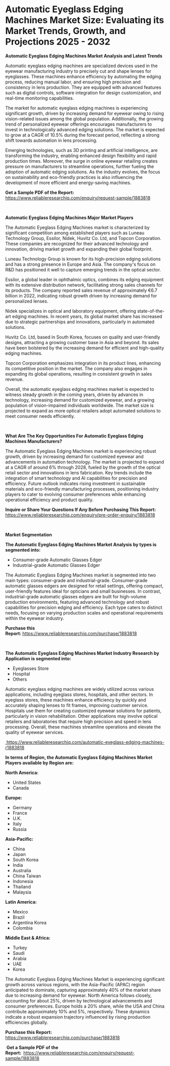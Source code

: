 <p><h1>Automatic Eyeglass Edging Machines Market Size: Evaluating its Market Trends, Growth, and Projections 2025 - 2032</h1></p><p><strong>Automatic Eyeglass Edging Machines Market Analysis and Latest Trends</strong></p>
<p><p>Automatic eyeglass edging machines are specialized devices used in the eyewear manufacturing industry to precisely cut and shape lenses for eyeglasses. These machines enhance efficiency by automating the edging process, reducing manual labor, and ensuring high precision and consistency in lens production. They are equipped with advanced features such as digital controls, software integration for design customization, and real-time monitoring capabilities.</p><p>The market for automatic eyeglass edging machines is experiencing significant growth, driven by increasing demand for eyewear owing to rising vision-related issues among the global population. Additionally, the growing trend of personalized eyewear offerings encourages manufacturers to invest in technologically advanced edging solutions. The market is expected to grow at a CAGR of 10.5% during the forecast period, reflecting a strong shift towards automation in lens processing.</p><p>Emerging technologies, such as 3D printing and artificial intelligence, are transforming the industry, enabling enhanced design flexibility and rapid production times. Moreover, the surge in online eyewear retailing creates pressure on manufacturers to streamline operations, further fueling the adoption of automatic edging solutions. As the industry evolves, the focus on sustainability and eco-friendly practices is also influencing the development of more efficient and energy-saving machines.</p></p>
<p><strong>Get a Sample PDF of the Report:&nbsp;</strong> <a href="https://www.reliableresearchiq.com/enquiry/request-sample/1883818?utm_campaign=3572&utm_medium=2&utm_source=Github&utm_content=ia&utm_term=12042025&utm_id=automatic-eyeglass-edging-machines">https://www.reliableresearchiq.com/enquiry/request-sample/1883818</a></p>
<p>&nbsp;</p>
<p><strong>Automatic Eyeglass Edging Machines Major Market Players</strong></p>
<p><p>The Automatic Eyeglass Edging Machines market is characterized by significant competition among established players such as Luneau Technology Group, Essilor, Nidek, Huvitz Co. Ltd, and Topcon Corporation. These companies are recognized for their advanced technology and innovation, driving market growth and expanding their global footprint.</p><p>Luneau Technology Group is known for its high-precision edging solutions and has a strong presence in Europe and Asia. The company's focus on R&D has positioned it well to capture emerging trends in the optical sector. </p><p>Essilor, a global leader in ophthalmic optics, combines its edging equipment with its extensive distribution network, facilitating strong sales channels for its products. The company reported sales revenue of approximately €6.7 billion in 2022, indicating robust growth driven by increasing demand for personalized lenses. </p><p>Nidek specializes in optical and laboratory equipment, offering state-of-the-art edging machines. In recent years, its global market share has increased due to strategic partnerships and innovations, particularly in automated solutions.</p><p>Huvitz Co. Ltd, based in South Korea, focuses on quality and user-friendly designs, attracting a growing customer base in Asia and beyond. Its sales have been bolstered by the increasing demand for efficient and high-quality edging machines. </p><p>Topcon Corporation emphasizes integration in its product lines, enhancing its competitive position in the market. The company also engages in expanding its global operations, resulting in consistent growth in sales revenue.</p><p>Overall, the automatic eyeglass edging machines market is expected to witness steady growth in the coming years, driven by advances in technology, increasing demand for customized eyewear, and a growing population of vision-impaired individuals worldwide. The market size is projected to expand as more optical retailers adopt automated solutions to meet consumer needs efficiently.</p></p>
<p>&nbsp;</p>
<p><strong>What Are The Key Opportunities For Automatic Eyeglass Edging Machines Manufacturers?</strong></p>
<p><p>The Automatic Eyeglass Edging Machines market is experiencing robust growth, driven by increasing demand for customized eyewear and advancements in automation technology. The market is projected to expand at a CAGR of around 6% through 2028, fueled by the growth of the optical retail sector and innovations in lens fabrication. Key trends include the integration of smart technology and AI capabilities for precision and efficiency. Future outlook indicates rising investment in sustainable materials and eco-friendly manufacturing processes, positioning industry players to cater to evolving consumer preferences while enhancing operational efficiency and product quality.</p></p>
<p><strong>Inquire or Share Your Questions If Any Before Purchasing This Report:</strong> <a href="https://www.reliableresearchiq.com/enquiry/pre-order-enquiry/1883818?utm_campaign=3572&utm_medium=2&utm_source=Github&utm_content=ia&utm_term=12042025&utm_id=automatic-eyeglass-edging-machines">https://www.reliableresearchiq.com/enquiry/pre-order-enquiry/1883818</a></p>
<p>&nbsp;</p>
<p><strong>Market Segmentation</strong></p>
<p><strong>The Automatic Eyeglass Edging Machines Market Analysis by types is segmented into:</strong></p>
<p><ul><li>Consumer-grade Automatic Glasses Edger</li><li>Industrial-grade Automatic Glasses Edger</li></ul></p>
<p><p>The Automatic Eyeglass Edging Machines market is segmented into two main types: consumer-grade and industrial-grade. Consumer-grade automatic glasses edgers are designed for retail settings, offering compact, user-friendly features ideal for opticians and small businesses. In contrast, industrial-grade automatic glasses edgers are built for high-volume production environments, featuring advanced technology and robust capabilities for precision edging and efficiency. Each type caters to distinct needs, focusing on varying production scales and operational requirements within the eyewear industry.</p></p>
<p><strong>Purchase this Report:&nbsp;</strong><a href="https://www.reliableresearchiq.com/purchase/1883818?utm_campaign=3572&utm_medium=2&utm_source=Github&utm_content=ia&utm_term=12042025&utm_id=automatic-eyeglass-edging-machines">https://www.reliableresearchiq.com/purchase/1883818</a></p>
<p>&nbsp;</p>
<p><strong>The Automatic Eyeglass Edging Machines Market Industry Research by Application is segmented into:</strong></p>
<p><ul><li>Eyeglasses Store</li><li>Hospital</li><li>Others</li></ul></p>
<p><p>Automatic eyeglass edging machines are widely utilized across various applications, including eyeglass stores, hospitals, and other sectors. In eyeglass stores, these machines enhance efficiency by quickly and accurately shaping lenses to fit frames, improving customer service. Hospitals use them for creating customized eyewear solutions for patients, particularly in vision rehabilitation. Other applications may involve optical retailers and laboratories that require high precision and speed in lens processing. Overall, these machines streamline operations and elevate the quality of eyewear services.</p></p>
<p><a href="https://www.reliableresearchiq.com/automatic-eyeglass-edging-machines-r1883818?utm_campaign=3572&utm_medium=2&utm_source=Github&utm_content=ia&utm_term=12042025&utm_id=automatic-eyeglass-edging-machines">&nbsp;https://www.reliableresearchiq.com/automatic-eyeglass-edging-machines-r1883818</a></p>
<p><strong>In terms of Region, the Automatic Eyeglass Edging Machines Market Players available by Region are:</strong></p>
<p>
    <p> <strong> North America: </strong>
        <ul>
            <li>United States</li>
            <li>Canada</li>
        </ul>
        </p> 
    <p> <strong> Europe: </strong>
        <ul>
            <li>Germany</li>
            <li>France</li>
            <li>U.K.</li>
            <li>Italy</li>
            <li>Russia</li>
        </ul>
        </p> 
    <p> <strong> Asia-Pacific: </strong>
        <ul>
            <li>China</li>
            <li>Japan</li>
            <li>South Korea</li>
            <li>India</li>
            <li>Australia</li>
            <li>China Taiwan</li>
            <li>Indonesia</li>
            <li>Thailand</li>
            <li>Malaysia</li>
        </ul>
        </p> 
    <p> <strong> Latin America: </strong>
        <ul>
            <li>Mexico</li>
            <li>Brazil</li>
            <li>Argentina Korea</li>
            <li>Colombia</li>
        </ul>
        </p> 
    <p> <strong> Middle East & Africa: </strong>
        <ul>
            <li>Turkey</li>
            <li>Saudi</li>
            <li>Arabia</li>
            <li>UAE</li>
            <li>Korea</li>
        </ul>
    </p>
    </p>
<p><p>The Automatic Eyeglass Edging Machines Market is experiencing significant growth across various regions, with the Asia-Pacific (APAC) region anticipated to dominate, capturing approximately 40% of the market share due to increasing demand for eyewear. North America follows closely, accounting for about 25%, driven by technological advancements and consumer preferences. Europe holds a 20% share, while the USA and China contribute approximately 10% and 5%, respectively. These dynamics indicate a robust expansion trajectory influenced by rising production efficiencies globally.</p></p>
<p><strong>Purchase this Report: </strong><a href="https://www.reliableresearchiq.com/purchase/1883818?utm_campaign=3572&utm_medium=2&utm_source=Github&utm_content=ia&utm_term=12042025&utm_id=automatic-eyeglass-edging-machines">https://www.reliableresearchiq.com/purchase/1883818</a></p>
<p>&nbsp;<strong>Get a Sample PDF of the Report:&nbsp;&nbsp;</strong><a href="https://www.reliableresearchiq.com/enquiry/request-sample/1883818?utm_campaign=3572&utm_medium=2&utm_source=Github&utm_content=ia&utm_term=12042025&utm_id=automatic-eyeglass-edging-machines">https://www.reliableresearchiq.com/enquiry/request-sample/1883818</a></p>
<p><strong></strong></p>
<p><p></p><p></p><p></p></p>
